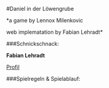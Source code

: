 #Daniel in der Löwengrube

*a game by Lennox Milenkovic

web implematation by Fabian Lehradt*

###Schnickschnack:

**Fabian Lehradt**

[Profil](https://lehradt.github.io/profile)

###Spielregeln & Spielablauf:
